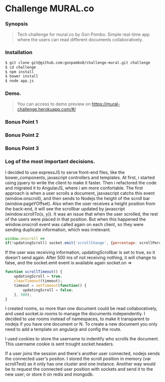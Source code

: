 Challenge MURAL.co
============

### Synopsis
> Tech challenge for mural.co by Gon Pombo.
> Simple real-time app where the users can read different documents collaboratively.

### Installation
```sh
$ git clone git@github.com:gonpombo8/challenge-mural.git challenge
$ cd challenge
$ npm install 
$ bower install
$ node app.js
```

### Demo.
> You can access to demo preview on https://mural-challenge.herokuapp.com/#/

### Bonus Point 1

### Bonus Point 2

### Bonus Point 3

### Log of the most important decisions.

I decided to use expressJS to serve front-end files, like the bower_components, javascript controllers and templates.
At first, i started using jquery to write the client to make it faster. Then i refactored the code and migrated it to AngularJS, where i am more confortable.
The first approach is when a user scrolls a document, jasvascript catchs this event (window.onscroll), and then sends to Nodejs the height of the scroll bar (window.pageYOffset). Also when the user receives a height position from the back-end, it will see the scrollbar updated by javascript (window.scrollTo(x, y)).
It was an issue that when the user scrolled, the rest of the users were placed in that position. But when this happened the window.onscroll event was called again on each client, so they were sending duplicate information, which was irrelevant.

```javascript
window.onscroll =>
if(!updatingScroll) socket.emit('scrollChange', {percentage: scrollPercetage, room: room});
```

If the user was receiving information, updatingScrollbar is set to true, so it doesn't send again.
After 500 ms of not receiving nothing, it will change to false, and the socket.emit event is available again
socket.on =>

```javascript
function scrollTimeout() {
	updatingScroll = true;
	clearTimeout(timeout);
	timeout = setTimeout(function() {
		updatingScroll = false;
	}, 500);
}
```

I created rooms, so more than one document could be read collaboratively, and used socket.io rooms to manage the documents independently. I decided to use rooms instead of namespaces, to make it transparent to nodejs if you have one document or N. To create a new document you only need to add a template on angularjs and config the route.

I used cookies to store the username to indentify who scrolls the document. This username cookie is sent trought socket.headers.

If a user joins the session and there's another user connected, nodejs sends the connected user's positon. I stored the scroll position in memory (var scrollTest) as it only has one cluster and one instance. Another way would be to request the connected user position with sockets and send it to the new user; or store it on redis and mongodb.
